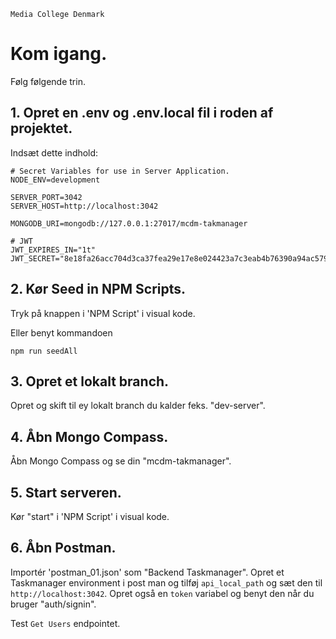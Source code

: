 ```
Media College Denmark
```

# Kom igang.

Følg følgende trin.

## 1. Opret en .env og .env.local fil i roden af projektet.

Indsæt dette indhold:
```
# Secret Variables for use in Server Application.
NODE_ENV=development

SERVER_PORT=3042
SERVER_HOST=http://localhost:3042

MONGODB_URI=mongodb://127.0.0.1:27017/mcdm-takmanager

# JWT
JWT_EXPIRES_IN="1t"
JWT_SECRET="8e18fa26acc704d3ca37fea29e17e8e024423a7c3eab4b76390a94ac579c20f0"
```

## 2. Kør Seed in NPM Scripts.

Tryk på knappen i 'NPM Script' i visual kode.

Eller benyt kommandoen

```
npm run seedAll
```

## 3. Opret et lokalt branch.

Opret og skift til ey lokalt branch du kalder feks. "dev-server".

## 4. Åbn Mongo Compass.

Åbn Mongo Compass og se din "mcdm-takmanager".

## 5. Start serveren.

Kør "start" i 'NPM Script' i visual kode.

## 6. Åbn Postman.

Importér 'postman_01.json' som "Backend Taskmanager".
Opret et Taskmanager environment i post man og tilføj `api_local_path` og sæt den til `http://localhost:3042`.
Opret også en `token` variabel og benyt den når du bruger "auth/signin".

Test `Get Users` endpointet.
